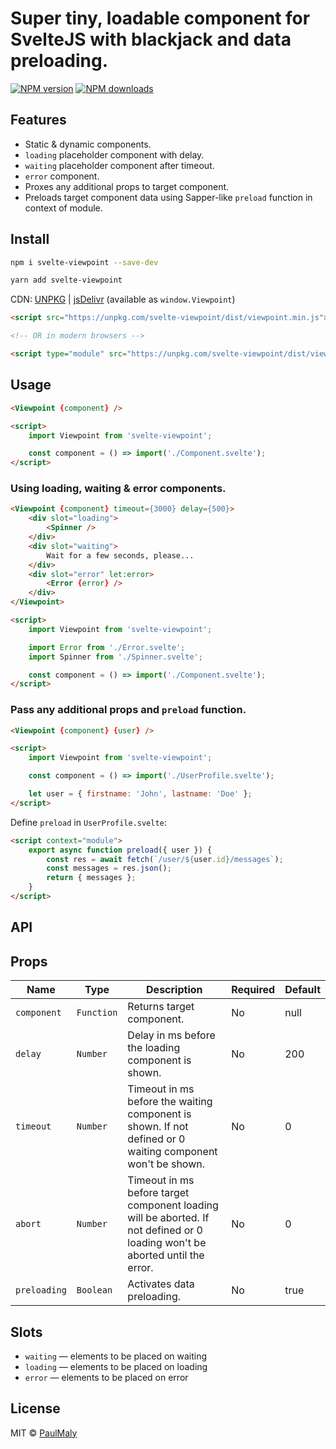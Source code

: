 # Super tiny, loadable component for SvelteJS with blackjack and data preloading.

[![NPM version](https://img.shields.io/npm/v/svelte-viewpoint.svg?style=flat)](https://www.npmjs.com/package/svelte-viewpoint) [![NPM downloads](https://img.shields.io/npm/dm/svelte-viewpoint.svg?style=flat)](https://www.npmjs.com/package/svelte-viewpoint)

## Features

- Static & dynamic components.
- `loading` placeholder component with delay.
- `waiting` placeholder component after timeout.
- `error` component.
- Proxes any additional props to target component.
- Preloads target component data using Sapper-like `preload` function in context of module.

## Install

```bash
npm i svelte-viewpoint --save-dev
```

```bash
yarn add svelte-viewpoint
```

CDN: [UNPKG](https://unpkg.com/svelte-viewpoint/) | [jsDelivr](https://cdn.jsdelivr.net/npm/svelte-viewpoint/) (available as `window.Viewpoint`)

```html
<script src="https://unpkg.com/svelte-viewpoint/dist/viewpoint.min.js"></script>

<!-- OR in modern browsers -->

<script type="module" src="https://unpkg.com/svelte-viewpoint/dist/viewpoint.min.mjs"></script>
```

## Usage

```html
<Viewpoint {component} />

<script>
	import Viewpoint from 'svelte-viewpoint';

	const component = () => import('./Component.svelte');
</script>
```

### Using loading, waiting & error components.

```html
<Viewpoint {component} timeout={3000} delay={500}>
	<div slot="loading">
		<Spinner />
	</div>
	<div slot="waiting">
		Wait for a few seconds, please...
	</div>
	<div slot="error" let:error>
		<Error {error} />
	</div>
</Viewpoint>

<script>
	import Viewpoint from 'svelte-viewpoint';

	import Error from './Error.svelte';
	import Spinner from './Spinner.svelte';

	const component = () => import('./Component.svelte');
</script>
```

### Pass any additional props and `preload` function.

```html
<Viewpoint {component} {user} />

<script>
	import Viewpoint from 'svelte-viewpoint';

	const component = () => import('./UserProfile.svelte');

	let user = { firstname: 'John', lastname: 'Doe' };
</script>
```

Define `preload` in `UserProfile.svelte`:

```html
<script context="module">
	export async function preload({ user }) {
		const res = await fetch(`/user/${user.id}/messages`);
		const messages = res.json();
		return { messages };
	}
</script>

```

## API

## Props

| Name | Type | Description | Required | Default |
| --- | --- | --- | --- | --- |
| `component` | `Function` | Returns target component. | No | null |
| `delay` | `Number` | Delay in ms before the loading component is shown. | No | 200 |
| `timeout` | `Number` | Timeout in ms before the waiting component is shown. If not defined or 0 waiting component won't be shown. | No | 0 |
| `abort` | `Number` | Timeout in ms before target component loading will be aborted. If not defined or 0 loading won't be aborted until the error. | No | 0 |
| `preloading` | `Boolean` | Activates data preloading. | No | true |

## Slots
- `waiting` — elements to be placed on waiting
- `loading` — elements to be placed on loading
- `error` — elements to be placed on error

## License

MIT &copy; [PaulMaly](https://github.com/PaulMaly)
